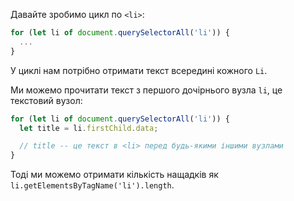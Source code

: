 Давайте зробимо цикл по `<li>`:

```js
for (let li of document.querySelectorAll('li')) {
  ...
}
```

У циклі нам потрібно отримати текст всередині кожного `Li`.

Ми можемо прочитати текст з першого дочірнього вузла `li`, це текстовий вузол:

```js
for (let li of document.querySelectorAll('li')) {
  let title = li.firstChild.data;

  // title -- це текст в <li> перед будь-якими іншими вузлами
}
```

Тоді ми можемо отримати кількість нащадків як `li.getElementsByTagName('li').length`.
